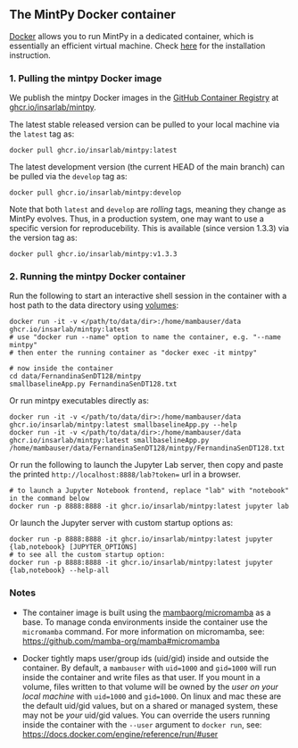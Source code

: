 ## The MintPy Docker container ##

[Docker](https://docs.docker.com/get-started/) allows you to run MintPy in a dedicated container, which is essentially an efficient virtual machine. Check [here](https://docs.docker.com/install/) for the installation instruction.

### 1. Pulling the mintpy Docker image ###

We publish the mintpy Docker images in the [GitHub Container Registry](https://docs.github.com/en/packages/working-with-a-github-packages-registry/working-with-the-container-registry) at [ghcr.io/insarlab/mintpy](https://github.com/insarlab/MintPy/pkgs/container/mintpy).

The latest stable released version can be pulled to your local machine via the `latest` tag as:

```shell
docker pull ghcr.io/insarlab/mintpy:latest
```

The latest development version (the current HEAD of the main branch) can be pulled via the `develop` tag as:

```shell
docker pull ghcr.io/insarlab/mintpy:develop
```

Note that both `latest` and `develop` are *rolling* tags, meaning they change as MintPy evolves. Thus, in a production system, one may want to use a specific version for reproducebility. This is available (since version 1.3.3) via the version tag as:

```shell
docker pull ghcr.io/insarlab/mintpy:v1.3.3
```

### 2. Running the mintpy Docker container ###

Run the following to start an interactive shell session in the container with a host path to the data directory using [volumes](https://docs.docker.com/storage/volumes/):

```shell
docker run -it -v </path/to/data/dir>:/home/mambauser/data ghcr.io/insarlab/mintpy:latest
# use "docker run --name" option to name the container, e.g. "--name mintpy"
# then enter the running container as "docker exec -it mintpy"

# now inside the container
cd data/FernandinaSenDT128/mintpy
smallbaselineApp.py FernandinaSenDT128.txt
```

Or run mintpy executables directly as:

```shell
docker run -it -v </path/to/data/dir>:/home/mambauser/data ghcr.io/insarlab/mintpy:latest smallbaselineApp.py --help
docker run -it -v </path/to/data/dir>:/home/mambauser/data ghcr.io/insarlab/mintpy:latest smallbaselineApp.py /home/mambauser/data/FernandinaSenDT128/mintpy/FernandinaSenDT128.txt
```

Or run the following to launch the Jupyter Lab server, then copy and paste the printed `http://localhost:8888/lab?token=` url in a browser.

```shell
# to launch a Jupyter Notebook frontend, replace "lab" with "notebook" in the command below
docker run -p 8888:8888 -it ghcr.io/insarlab/mintpy:latest jupyter lab
```

Or launch the Jupyter server with custom startup options as:

```shell
docker run -p 8888:8888 -it ghcr.io/insarlab/mintpy:latest jupyter {lab,notebook} [JUPYTER_OPTIONS]
# to see all the custom startup option:
docker run -p 8888:8888 -it ghcr.io/insarlab/mintpy:latest jupyter {lab,notebook} --help-all
```

### Notes ###

+ The container image is built using the [mambaorg/micromamba](https://hub.docker.com/r/mambaorg/micromamba) as a base. To manage conda environments inside the container use the `micromamba` command. For more information on micromamba, see: https://github.com/mamba-org/mamba#micromamba

+ Docker tightly maps user/group ids (uid/gid) inside and outside the container. By default, a `mambauser` with `uid=1000` and `gid=1000` will run inside the container and write files as that user. If you mount in a volume, files written to that volume will be owned by the *user on your local machine* with `uid=1000` and `gid=1000`. On linux and mac these are the default uid/gid values, but on a shared or managed system, these may not be *your* uid/gid values. You can override the users running inside the container with the `--user` argument to `docker run`, see: https://docs.docker.com/engine/reference/run/#user
